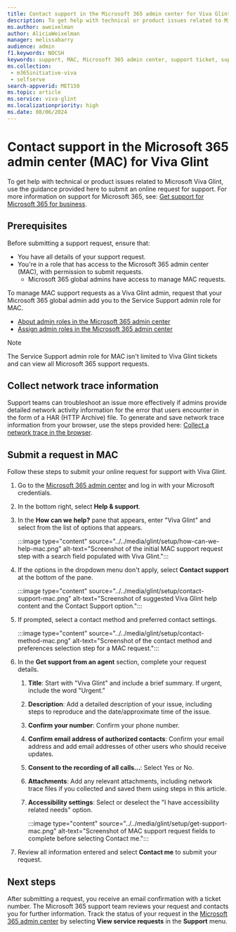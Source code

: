 ```yaml
---
title: Contact support in the Microsoft 365 admin center for Viva Glint
description: To get help with technical or product issues related to Microsoft Viva Glint, use the guidance provided here to submit an online request for support.
ms.author: aweixelman
author: AliciaWeixelman
manager: melissabarry
audience: admin
f1.keywords: NOCSH
keywords: support, MAC, Microsoft 365 admin center, support ticket, support request
ms.collection: 
 - m365initiative-viva
 - selfserve
search-appverid: MET150
ms.topic: article
ms.service: viva-glint
ms.localizationpriority: high
ms.date: 08/06/2024
---
```


# Contact support in the Microsoft 365 admin center (MAC) for Viva Glint

To get help with technical or product issues related to Microsoft Viva Glint, use the guidance provided here to submit an online request for support. For more information on support for Microsoft 365, see: [Get support for Microsoft 365 for business](/microsoft-365/admin/get-help-support).

## Prerequisites

Before submitting a support request, ensure that:

- You have all details of your support request.
- You're in a role that has access to the Microsoft 365 admin center (MAC), with permission to submit requests.
  - Microsoft 365 global admins have access to manage MAC requests.

To manage MAC support requests as a Viva Glint admin, request that your Microsoft 365 global admin add you to the Service Support admin role for MAC.

- [About admin roles in the Microsoft 365 admin center](/microsoft-365/admin/add-users/about-admin-roles)
- [Assign admin roles in the Microsoft 365 admin center](/microsoft-365/admin/add-users/assign-admin-roles)

> [!NOTE]
> The Service Support admin role for MAC isn't limited to Viva Glint tickets and can view all Microsoft 365 support requests.

## Collect network trace information

Support teams can troubleshoot an issue more effectively if admins provide detailed network activity information for the error that users encounter in the form of a HAR (HTTP Archive) file. To generate and save network trace information from your browser, use the steps provided here: [Collect a network trace in the browser](https://go.microsoft.com/fwlink/?linkid=2281838).

## Submit a request in MAC

Follow these steps to submit your online request for support with Viva Glint.

1. Go to the [Microsoft 365 admin center](https://admin.microsoft.com/adminportal/home?#/homepage) and log in with your Microsoft credentials.
2. In the bottom right, select **Help & support**.
3. In the **How can we help?** pane that appears, enter "Viva Glint" and select from the list of options that appears.
   
   :::image type="content" source="../../media/glint/setup/how-can-we-help-mac.png" alt-text="Screenshot of the initial MAC support request step with a search field populated with Viva Glint.":::

4. If the options in the dropdown menu don't apply, select **Contact support** at the bottom of the pane.

   :::image type="content" source="../../media/glint/setup/contact-support-mac.png" alt-text="Screenshot of suggested Viva Glint help content and the Contact Support option.":::

5. If prompted, select a contact method and preferred contact settings.

   :::image type="content" source="../../media/glint/setup/contact-method-mac.png" alt-text="Screenshot of the contact method and preferences selection step for a MAC request.":::

6. In the **Get support from an agent** section, complete your request details.
   1. **Title**: Start with "Viva Glint" and include a brief summary. If urgent, include the word "Urgent."
   1. **Description**: Add a detailed description of your issue, including steps to reproduce and the date/approximate time of the issue.
   1. **Confirm your number**: Confirm your phone number.
   1. **Confirm email address of authorized contacts**: Confirm your email address and add email addresses of other users who should receive updates.
   1. **Consent to the recording of all calls...**: Select Yes or No.
   1. **Attachments**: Add any relevant attachments, including network trace files if you collected and saved them using steps in this article.
   1. **Accessibility settings**: Select or deselect the "I have accessibility related needs" option.

      :::image type="content" source="../../media/glint/setup/get-support-mac.png" alt-text="Screenshot of MAC support request fields to complete before selecting Contact me.":::

7. Review all information entered and select **Contact me** to submit your request.

## Next steps

After submitting a request, you receive an email confirmation with a ticket number. The Microsoft 365 support team reviews your request and contacts you for further information. Track the status of your request in the [Microsoft 365 admin center](https://admin.microsoft.com/adminportal/home?#/homepage) by selecting **View service requests** in the **Support** menu.
